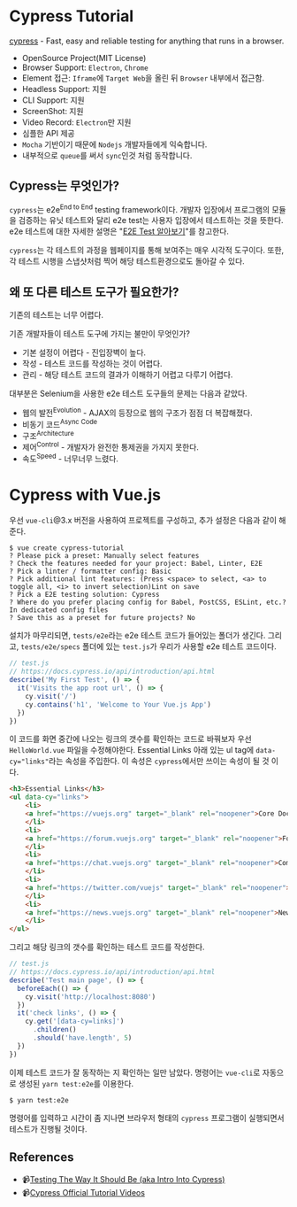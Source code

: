 # Cypress Tutorial

[cypress](https://github.com/cypress-io/cypress) - Fast, easy and reliable testing for anything that runs in a browser.
* OpenSource Project(MIT License)
* Browser Support: `Electron`, `Chrome`
* Element 접근: `Iframe`에 `Target Web`을 올린 뒤 `Browser` 내부에서 접근함.
* Headless Support: 지원
* CLI Support: 지원
* ScreenShot: 지원
* Video Record: `Electron`만 지원
* 심플한 API 제공
* `Mocha` 기반이기 때문에 `Nodejs` 개발자들에게 익숙합니다.
* 내부적으로 `queue`를 써서 `sync`인것 처럼 동작합니다.
  
## Cypress는 무엇인가?
`cypress`는 e2e<sup>End to End</sup> testing framework이다. 개발자 입장에서 프로그램의 모듈을 검증하는 유닛 테스트와 달리 e2e test는 사용자 입장에서 테스트하는 것을 뜻한다. e2e 테스트에 대한 자세한 설명은 "[E2E Test 알아보기](https://medium.com/hbsmith/e2e-test-%EC%95%8C%EC%95%84%EB%B3%B4%EA%B8%B0-3c524862469d)"를 참고한다.

`cypress`는 각 테스트의 과정을 웹페이지를 통해 보여주는 매우 시각적 도구이다. 또한, 각 테스트 시행을 스냅샷처럼 찍어 해당 테스트환경으로도 돌아갈 수 있다.

## 왜 또 다른 테스트 도구가 필요한가?
기존의 테스트는 너무 어렵다.

기존 개발자들이 테스트 도구에 가지는 불만이 무엇인가?
* 기본 설정이 어렵다 - 진입장벽이 높다.
* 작성 - 테스트 코드를 작성하는 것이 어렵다.
* 관리 - 해당 테스트 코드의 결과가 이해하기 어렵고 다루기 어렵다.

대부분은 Selenium을 사용한 e2e 테스트 도구들의 문제는 다음과 같았다.
* 웹의 발전<sup>Evolution</sup> - AJAX의 등장으로 웹의 구조가 점점 더 복잡해졌다.
* 비동기 코드<sup>Async Code</sup>
* 구조<sup>Architecture</sup>
* 제어<sup>Control</sup> - 개발자가 완전한 통제권을 가지지 못한다.
* 속도<sup>Speed</sup> - 너무너무 느렸다.

# Cypress with Vue.js
우선 `vue-cli`@3.x 버전을 사용하여 프로젝트를 구성하고, 추가 설정은 다음과 같이 해준다.
```shell
$ vue create cypress-tutorial
? Please pick a preset: Manually select features
? Check the features needed for your project: Babel, Linter, E2E
? Pick a linter / formatter config: Basic
? Pick additional lint features: (Press <space> to select, <a> to toggle all, <i> to invert selection)Lint on save
? Pick a E2E testing solution: Cypress
? Where do you prefer placing config for Babel, PostCSS, ESLint, etc.? In dedicated config files
? Save this as a preset for future projects? No
```

설치가 마무리되면, `tests/e2e`라는 e2e 테스트 코드가 들어있는 폴더가 생긴다.
그리고, `tests/e2e/specs` 폴더에 있는 `test.js`가 우리가 사용할 e2e 테스트 코드이다.
```js
// test.js
// https://docs.cypress.io/api/introduction/api.html
describe('My First Test', () => {
  it('Visits the app root url', () => {
    cy.visit('/')
    cy.contains('h1', 'Welcome to Your Vue.js App')
  })
})
```
이 코드를 화면 중간에 나오는 링크의 갯수를 확인하는 코드로 바꿔보자 우선 `HelloWorld.vue` 파일을 수정해야한다.
Essential Links 아래 있는 ul tag에 `data-cy="links"`라는 속성을 주입한다. 이 속성은 `cypress`에서만 쓰이는 속성이 될 것 이다.
```html
<h3>Essential Links</h3>
<ul data-cy="links">
    <li>
    <a href="https://vuejs.org" target="_blank" rel="noopener">Core Docs</a>
    </li>
    <li>
    <a href="https://forum.vuejs.org" target="_blank" rel="noopener">Forum</a>
    </li>
    <li>
    <a href="https://chat.vuejs.org" target="_blank" rel="noopener">Community Chat</a>
    </li>
    <li>
    <a href="https://twitter.com/vuejs" target="_blank" rel="noopener">Twitter</a>
    </li>
    <li>
    <a href="https://news.vuejs.org" target="_blank" rel="noopener">News</a>
    </li>
</ul>
```
그리고 해당 링크의 갯수를 확인하는 테스트 코드를 작성한다.
```js
// test.js
// https://docs.cypress.io/api/introduction/api.html
describe('Test main page', () => {
  beforeEach(() => {
    cy.visit('http://localhost:8080')
  })
  it('check links', () => {
    cy.get('[data-cy=links]')
      .children()
      .should('have.length', 5)
  })
})
```
이제 테스트 코드가 잘 동작하는 지 확인하는 일만 남았다. 명령어는 `vue-cli`로 자동으로 생성된 `yarn test:e2e`를 이용한다.
```shell
$ yarn test:e2e
```
명령어를 입력하고 시간이 좀 지나면 브라우저 형태의 `cypress` 프로그램이 실행되면서 테스트가 진행될 것이다.

## References
* 📹[Testing The Way It Should Be (aka Intro Into Cypress)](https://youtu.be/pJ349YntoIs)
* 📹[Cypress Official Tutorial Videos](https://docs.cypress.io/examples/examples/tutorials.html#Best-Practices)